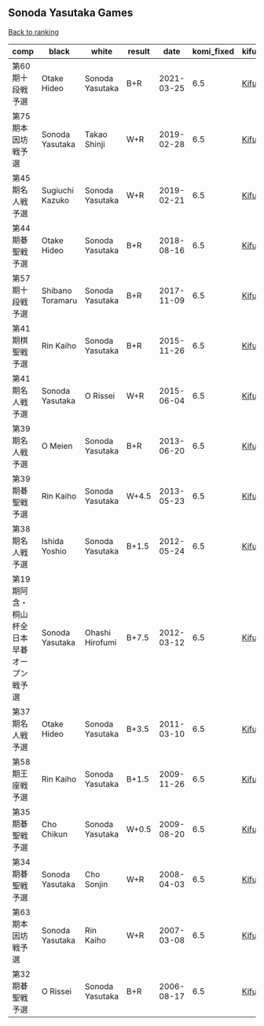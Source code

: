## Sonoda Yasutaka Games

[Back to ranking](../../index.md)




| **comp** | **black** | **white** | **result** | **date** | **komi_fixed** | **kifu** | 
| --- | --- | --- | --- | --- | --- | --- |
| 第60期十段戦予選 | Otake Hideo | Sonoda Yasutaka | B+R | 2021-03-25 | 6.5 | [Kifu](https://kifudepot.net/kifucontents.php?id=Q48sFdeA8KqYzZrs6jetGA%3D%3D) | 
| 第75期本因坊戦予選 | Sonoda Yasutaka | Takao Shinji | W+R | 2019-02-28 | 6.5 | [Kifu](https://kifudepot.net/kifucontents.php?id=zGYDe5MVprcxYJfY9h53sA%3D%3D) | 
| 第45期名人戦予選 | Sugiuchi Kazuko | Sonoda Yasutaka | W+R | 2019-02-21 | 6.5 | [Kifu](https://kifudepot.net/kifucontents.php?id=noPrdYv%2BAZdsXcjGaBGyjQ%3D%3D) | 
| 第44期碁聖戦予選 | Otake Hideo | Sonoda Yasutaka | B+R | 2018-08-16 | 6.5 | [Kifu](https://kifudepot.net/kifucontents.php?id=F4aHKKAfp8qOHooHhgo%2FNA%3D%3D) | 
| 第57期十段戦予選 | Shibano Toramaru | Sonoda Yasutaka | B+R | 2017-11-09 | 6.5 | [Kifu](https://kifudepot.net/kifucontents.php?id=3gGnWBKDH0vT2Kkk76dujw%3D%3D) | 
| 第41期棋聖戦予選 | Rin Kaiho | Sonoda Yasutaka | B+R | 2015-11-26 | 6.5 | [Kifu](https://kifudepot.net/kifucontents.php?id=rT5kzgeNmMqZOqUs6r9oAQ%3D%3D) | 
| 第41期名人戦予選 | Sonoda Yasutaka | O Rissei | W+R | 2015-06-04 | 6.5 | [Kifu](https://kifudepot.net/kifucontents.php?id=2vR6tiAbNJnqPuzi8PzEdA%3D%3D) | 
| 第39期名人戦予選 | O Meien | Sonoda Yasutaka | B+R | 2013-06-20 | 6.5 | [Kifu](https://kifudepot.net/kifucontents.php?id=d705eaFhKIVtEu9UwND61g%3D%3D) | 
| 第39期碁聖戦予選 | Rin Kaiho | Sonoda Yasutaka | W+4.5 | 2013-05-23 | 6.5 | [Kifu](https://kifudepot.net/kifucontents.php?id=%2B%2Bt4B2oSy8dM1%2BtqWkRLXw%3D%3D) | 
| 第38期名人戦予選 | Ishida Yoshio | Sonoda Yasutaka | B+1.5 | 2012-05-24 | 6.5 | [Kifu](https://kifudepot.net/kifucontents.php?id=iLjBPtpUU7gzqJz3RnORVg%3D%3D) | 
| 第19期阿含・桐山杯全日本早碁オープン戦予選 | Sonoda Yasutaka | Ohashi Hirofumi | B+7.5 | 2012-03-12 | 6.5 | [Kifu](https://kifudepot.net/kifucontents.php?id=M1VhLVmeTmt7%2Fi2sc7zlMQ%3D%3D) | 
| 第37期名人戦予選 | Otake Hideo | Sonoda Yasutaka | B+3.5 | 2011-03-10 | 6.5 | [Kifu](https://kifudepot.net/kifucontents.php?id=iOiPsm7%2Br0Kn2cc8hQ0y5g%3D%3D) | 
| 第58期王座戦予選 | Rin Kaiho | Sonoda Yasutaka | B+1.5 | 2009-11-26 | 6.5 | [Kifu](https://kifudepot.net/kifucontents.php?id=Ke5Nb%2F9087niJKE4XNjgRg%3D%3D) | 
| 第35期碁聖戦予選 | Cho Chikun | Sonoda Yasutaka | W+0.5 | 2009-08-20 | 6.5 | [Kifu](https://kifudepot.net/kifucontents.php?id=bPlx7MxL8%2FNVewOV4j0Efw%3D%3D) | 
| 第34期碁聖戦予選 | Sonoda Yasutaka | Cho Sonjin | W+R | 2008-04-03 | 6.5 | [Kifu](https://kifudepot.net/kifucontents.php?id=K0v9pjs7h5AKFOPYRWO7KA%3D%3D) | 
| 第63期本因坊戦予選 | Sonoda Yasutaka | Rin Kaiho | W+R | 2007-03-08 | 6.5 | [Kifu](https://kifudepot.net/kifucontents.php?id=fnaT1aqAtID5UBpttGgZkA%3D%3D) | 
| 第32期碁聖戦予選 | O Rissei | Sonoda Yasutaka | B+R | 2006-08-17 | 6.5 | [Kifu](https://kifudepot.net/kifucontents.php?id=KHZ7zzf05jtXZgKCTvxhyA%3D%3D) |




